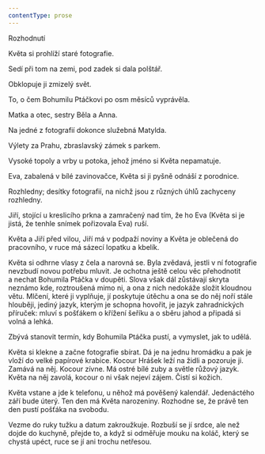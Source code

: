```yaml
---
contentType: prose
---
```


<section>

Rozhodnutí

Květa si prohlíží staré fotografie.

Sedí při tom na zemi, pod zadek si dala polštář.

Obklopuje ji zmizelý svět.

To, o čem Bohumilu Ptáčkovi po osm měsíců vyprávěla.

Matka a otec, sestry Běla a Anna.

Na jedné z fotografií dokonce služebná Matylda.

Výlety za Prahu, zbraslavský zámek s parkem.

Vysoké topoly a vrby u potoka, jehož jméno si Květa nepamatuje.

Eva, zabalená v bílé zavinovačce, Květa si ji pyšně odnáší z porodnice.

Rozhledny; desítky fotografií, na nichž jsou z různých úhlů zachyceny rozhledny.

Jiří, stojící u kreslicího prkna a zamračený nad tím, že ho Eva (Květa si je jistá, že tenhle snímek pořizovala Eva) ruší.

Květa a Jiří před vilou, Jiří má v podpaží noviny a Květa je oblečená do pracovního, v ruce má sázecí lopatku a kbelík.

Květa si odhrne vlasy z čela a narovná se. Byla zvědavá, jestli v ní fotografie nevzbudí novou potřebu mluvit. Je ochotna ještě celou věc přehodnotit a nechat Bohumila Ptáčka v doupěti. Slova však dál zůstávají skryta neznámo kde, roztroušená mimo ni, a ona z nich nedokáže složit kloudnou větu. Mlčení, které ji vyplňuje, jí poskytuje útěchu a ona se do něj noří stále hlouběji, jediný jazyk, kterým je schopna hovořit, je jazyk zahradnických příruček: mluví s pošťákem o křížení šeříku a o sběru jahod a připadá si volná a lehká.

Zbývá stanovit termín, kdy Bohumila Ptáčka pustí, a vymyslet, jak to udělá.

Květa si klekne a začne fotografie sbírat. Dá je na jednu hromádku a pak je vloží do velké papírové krabice. Kocour Hrášek leží na židli a pozoruje ji. Zamává na něj. Kocour zívne. Má ostré bílé zuby a světle růžový jazyk. Květa na něj zavolá, kocour o ni však nejeví zájem. Čistí si kožich.

Květa vstane a jde k telefonu, u něhož má pověšený kalendář. Jedenáctého září bude úterý. Ten den má Květa narozeniny. Rozhodne se, že právě ten den pustí pošťáka na svobodu.

Vezme do ruky tužku a datum zakroužkuje. Rozbuší se jí srdce, ale než dojde do kuchyně, přejde to, a když si odměřuje mouku na koláč, který se chystá upéct, ruce se jí ani trochu netřesou.

</section>
